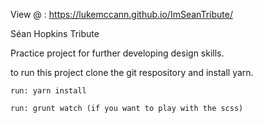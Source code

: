 View @ : https://lukemccann.github.io/ImSeanTribute/

Séan Hopkins Tribute

Practice project for further developing design skills.

to run this project clone the git respository and install yarn.

    run: yarn install

    run: grunt watch (if you want to play with the scss)
